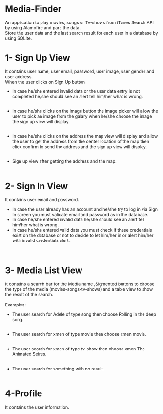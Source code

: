 # Media-Finder
An application to play movies, songs or Tv-shows from iTunes Search API by using Alamofire and pars the data.<br/>
Store the user data and the last search result for each user in a database by using SQLite.<br/>
# 1- Sign Up View
It contains user name, user email, password, user image, user gender and user address.<br/>
 When the user clicks on Sign Up button<br/>
- In case he/she entered invalid data or the user data entry is not completed he/she should see an alert tell him/her what is wrong.
<br><br>

- In case he/she clicks on the image button the image picker will allow the user to pick an image from the galary when he/she choose the image the sign up view will display.
<br><br>

- In case he/she clicks on the address the map view will display and allow the user to get the address from the center location of the map then click confirm to send the address and the sign up view will display.
<br><br>

- Sign up view after getting the address and the map.
<br><br>


# 2- Sign In View
It contains user email and password.<br/>
- In case the user already has an account and he/she try to log in via Sign In screen you must validate email and password as in the database.<br/>
- In case he/she entered invalid data he/she should see an alert tell him/her what is wrong.<br/>
- In case he/she entered valid data you must check if these credentials exist on the database or not to decide to let him/her in or alert him/her with invalid credentials alert.<br/>
<br><br>


# 3- Media List View
It contains a search bar for the Media name ,Sigmented buttons to choose the type of the media (movies-songs-tv-shows) and a table view to show the result of the search.<br/>
<br/>
Examples:<br/>
- The user search for Adele of type song then choose Rolling in the deep song.
<br><br>

- The user search for xmen of type movie then choose xmen movie.
<br><br>

- The user search for xmen of type tv-show then choose xmen The Animated Seires.
<br><br>

- The user search for something with no result.
<br><br>
 

# 4-Profile
It contains the user information.
<br><br>

